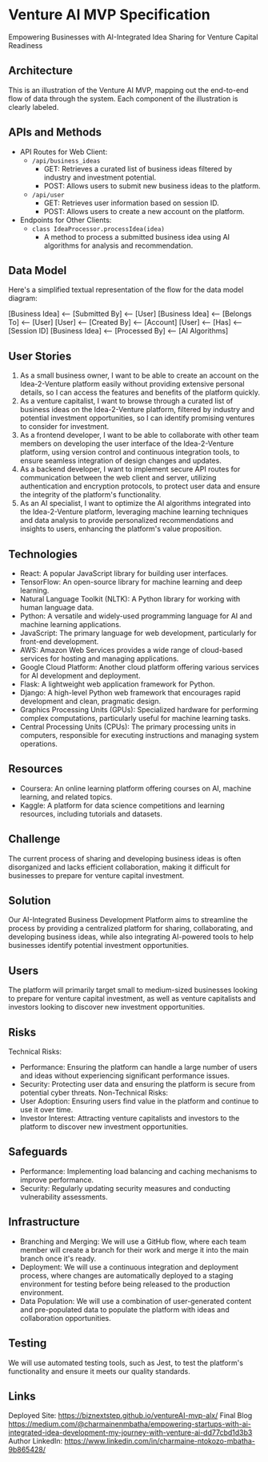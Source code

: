 # Venture AI MVP Specification

Empowering Businesses with AI-Integrated Idea Sharing for Venture Capital Readiness

## Architecture

This is an illustration of the Venture AI MVP, mapping out the end-to-end flow of data through the system. Each component of the illustration is clearly labeled.

## APIs and Methods

- API Routes for Web Client:
  - `/api/business_ideas`
    - GET: Retrieves a curated list of business ideas filtered by industry and investment potential.
    - POST: Allows users to submit new business ideas to the platform.
  - `/api/user`
    - GET: Retrieves user information based on session ID.
    - POST: Allows users to create a new account on the platform.
- Endpoints for Other Clients:
  - `class IdeaProcessor.processIdea(idea)`
    - A method to process a submitted business idea using AI algorithms for analysis and recommendation.

## Data Model

Here's a simplified textual representation of the flow for the data model diagram:

[Business Idea] <-- [Submitted By] <-- [User]
[Business Idea] <-- [Belongs To] <-- [User]
[User] <-- [Created By] <-- [Account]
[User] <-- [Has] <-- [Session ID]
[Business Idea] <-- [Processed By] <-- [AI Algorithms]

## User Stories

1. As a small business owner, I want to be able to create an account on the Idea-2-Venture platform easily without providing extensive personal details, so I can access the features and benefits of the platform quickly.
2. As a venture capitalist, I want to browse through a curated list of business ideas on the Idea-2-Venture platform, filtered by industry and potential investment opportunities, so I can identify promising ventures to consider for investment.
3. As a frontend developer, I want to be able to collaborate with other team members on developing the user interface of the Idea-2-Venture platform, using version control and continuous integration tools, to ensure seamless integration of design changes and updates.
4. As a backend developer, I want to implement secure API routes for communication between the web client and server, utilizing authentication and encryption protocols, to protect user data and ensure the integrity of the platform's functionality.
5. As an AI specialist, I want to optimize the AI algorithms integrated into the Idea-2-Venture platform, leveraging machine learning techniques and data analysis to provide personalized recommendations and insights to users, enhancing the platform's value proposition.

## Technologies

- React: A popular JavaScript library for building user interfaces.
- TensorFlow: An open-source library for machine learning and deep learning.
- Natural Language Toolkit (NLTK): A Python library for working with human language data.
- Python: A versatile and widely-used programming language for AI and machine learning applications.
- JavaScript: The primary language for web development, particularly for front-end development.
- AWS: Amazon Web Services provides a wide range of cloud-based services for hosting and managing applications.
- Google Cloud Platform: Another cloud platform offering various services for AI development and deployment.
- Flask: A lightweight web application framework for Python.
- Django: A high-level Python web framework that encourages rapid development and clean, pragmatic design.
- Graphics Processing Units (GPUs): Specialized hardware for performing complex computations, particularly useful for machine learning tasks.
- Central Processing Units (CPUs): The primary processing units in computers, responsible for executing instructions and managing system operations.

## Resources

- Coursera: An online learning platform offering courses on AI, machine learning, and related topics.
- Kaggle: A platform for data science competitions and learning resources, including tutorials and datasets.

## Challenge

The current process of sharing and developing business ideas is often disorganized and lacks efficient collaboration, making it difficult for businesses to prepare for venture capital investment.

## Solution

Our AI-Integrated Business Development Platform aims to streamline the process by providing a centralized platform for sharing, collaborating, and developing business ideas, while also integrating AI-powered tools to help businesses identify potential investment opportunities.

## Users

The platform will primarily target small to medium-sized businesses looking to prepare for venture capital investment, as well as venture capitalists and investors looking to discover new investment opportunities.

## Risks

Technical Risks:
- Performance: Ensuring the platform can handle a large number of users and ideas without experiencing significant performance issues.
- Security: Protecting user data and ensuring the platform is secure from potential cyber threats.
Non-Technical Risks:
- User Adoption: Ensuring users find value in the platform and continue to use it over time.
- Investor Interest: Attracting venture capitalists and investors to the platform to discover new investment opportunities.

## Safeguards

- Performance: Implementing load balancing and caching mechanisms to improve performance.
- Security: Regularly updating security measures and conducting vulnerability assessments.

## Infrastructure

- Branching and Merging: We will use a GitHub flow, where each team member will create a branch for their work and merge it into the main branch once it's ready.
- Deployment: We will use a continuous integration and deployment process, where changes are automatically deployed to a staging environment for testing before being released to the production environment.
- Data Population: We will use a combination of user-generated content and pre-populated data to populate the platform with ideas and collaboration opportunities.

## Testing

We will use automated testing tools, such as Jest, to test the platform's functionality and ensure it meets our quality standards.

## Links

Deployed Site: https://biznextstep.github.io/ventureAI-mvp-alx/
Final Blog https://medium.com/@charmainenmbatha/empowering-startups-with-ai-integrated-idea-development-my-journey-with-venture-ai-dd77cbd1d3b3
Author LinkedIn: https://www.linkedin.com/in/charmaine-ntokozo-mbatha-9b865428/ 

